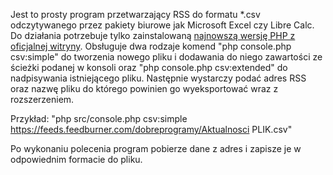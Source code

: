 Jest to prosty program przetwarzający RSS do formatu *.csv odczytywanego przez pakiety biurowe jak Microsoft Excel czy Libre Calc. 
Do działania potrzebuje tylko zainstalowaną [najnowszą wersję PHP z oficjalnej witryny](https://www.php.net/downloads.php). 
Obsługuje dwa rodzaje komend "php console.php csv:simple" do tworzenia nowego pliku i dodawania do niego zawartości ze ścieżki 
podanej w konsoli oraz "php console.php csv:extended" do nadpisywania istniejącego pliku. Następnie wystarczy podać adres RSS oraz 
nazwę pliku do którego powinien go wyeksportować wraz z rozszerzeniem. 

Przykład: "php src/console.php csv:simple https://feeds.feedburner.com/dobreprogramy/Aktualnosci PLIK.csv"

Po wykonaniu polecenia program pobierze dane z adres i zapisze je w odpowiednim formacie do pliku.
